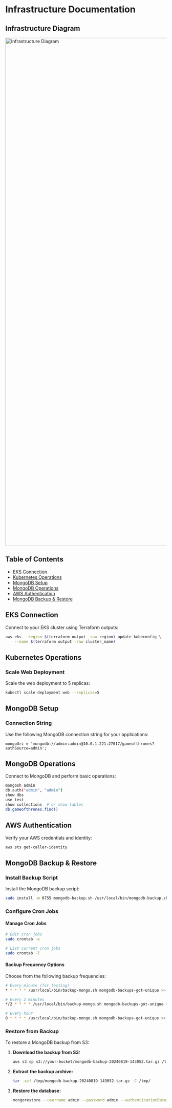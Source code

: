# Infrastructure Documentation

## Infrastructure Diagram

<img width="2443" height="1587" alt="Infrastructure Diagram" src="https://github.com/user-attachments/assets/f15824e6-f7fb-4e4a-b664-a9e5fe9d98dc" />

## Table of Contents

- [EKS Connection](#eks-connection)
- [Kubernetes Operations](#kubernetes-operations)
- [MongoDB Setup](#mongodb-setup)
- [MongoDB Operations](#mongodb-operations)
- [AWS Authentication](#aws-authentication)
- [MongoDB Backup & Restore](#mongodb-backup--restore)

## EKS Connection

Connect to your EKS cluster using Terraform outputs:

```bash
aws eks --region $(terraform output -raw region) update-kubeconfig \
    --name $(terraform output -raw cluster_name)
```

## Kubernetes Operations

### Scale Web Deployment

Scale the web deployment to 5 replicas:

```bash
kubectl scale deployment web --replicas=5
```

## MongoDB Setup

### Connection String

Use the following MongoDB connection string for your applications:

```
mongoUri = 'mongodb://admin:admin@10.0.1.221:27017/gameofthrones?authSource=admin';
```

## MongoDB Operations

Connect to MongoDB and perform basic operations:

```bash
mongosh admin
db.auth("admin", "admin")
show dbs
use test
show collections  # or show tables
db.gameofthrones.find()
```

## AWS Authentication

Verify your AWS credentials and identity:

```bash
aws sts get-caller-identity
```

## MongoDB Backup & Restore

### Install Backup Script

Install the MongoDB backup script:

```bash
sudo install -m 0755 mongodb-backup.sh /usr/local/bin/mongodb-backup.sh
```

### Configure Cron Jobs

#### Manage Cron Jobs

```bash
# Edit cron jobs
sudo crontab -e

# List current cron jobs
sudo crontab -l
```

#### Backup Frequency Options

Choose from the following backup frequencies:

```bash
# Every minute (for testing)
* * * * * /usr/local/bin/backup-mongo.sh mongodb-backups-got-unique >> /var/log/mongobackup.log 2>&1

# Every 2 minutes
*/2 * * * * /usr/local/bin/backup-mongo.sh mongodb-backups-got-unique >> /var/log/mongobackup.log 2>&1

# Every hour
0 * * * * /usr/local/bin/backup-mongo.sh mongodb-backups-got-unique >> /var/log/mongobackup.log 2>&1
```

### Restore from Backup

To restore a MongoDB backup from S3:

1. **Download the backup from S3:**
   ```bash
   aws s3 cp s3://your-bucket/mongodb-backup-20240819-143052.tar.gz /tmp/
   ```

2. **Extract the backup archive:**
   ```bash
   tar -xzf /tmp/mongodb-backup-20240819-143052.tar.gz -C /tmp/
   ```

3. **Restore the database:**
   ```bash
   mongorestore --username admin --password admin --authenticationDatabase admin /tmp/
   ```

